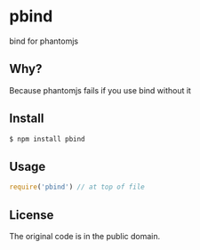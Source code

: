 # pbind

bind for phantomjs

## Why?

Because phantomjs fails if you use bind without it

## Install

```bash
$ npm install pbind
```

## Usage

```js
require('pbind') // at top of file
```

## License

The original code is in the public domain.
